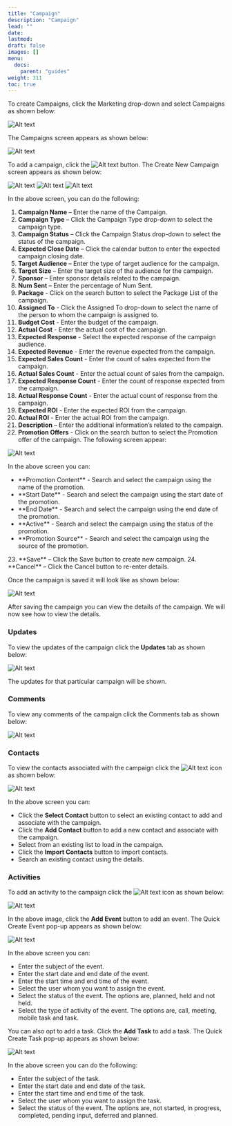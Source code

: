 ```yaml
---
title: "Campaign"
description: "Campaign"
lead: ""
date:
lastmod:
draft: false
images: []
menu:
  docs:
    parent: "guides"
weight: 311
toc: true
---
```


To create Campaigns, click the Marketing drop-down and select Campaigns as shown below:

![Alt text](/images/campaign1.png "Dashboard")

The Campaigns screen appears as shown below:

![Alt text](/images/campaign2.png "Dashboard")

To add a campaign, click the ![Alt text](/images/campaign3.png "Dashboard") button. The Create New Campaign screen appears as shown below:

![Alt text](/images/campaign4.png "Dashboard")
![Alt text](/images/campaign5.png "Dashboard")
![Alt text](/images/campaign6.png "Dashboard")

In the above screen, you can do the following:

1.	**Campaign Name** – Enter the name of the Campaign.
2.	**Campaign Type** – Click the Campaign Type drop-down to select the campaign type.
3.	**Campaign Status** – Click the Campaign Status drop-down to select the status of the campaign.
4.	**Expected Close Date** – Click the calendar button to enter the expected campaign closing date.
5.	**Target Audience** – Enter the type of target audience for the campaign.
6.	**Target Size** – Enter the target size of the audience for the campaign.
7.	**Sponsor** – Enter sponsor details related to the campaign.
8.	**Num Sent** – Enter the percentage of Num Sent.
9.	**Package** - Click on the search button to select the Package List of the campaign.
10.	**Assigned To** - Click the Assigned To drop-down to select the name of the person to whom the campaign is assigned to.
11. **Budget Cost** - Enter the budget of the campaign.
12. **Actual Cost** - Enter the actual cost of the campaign.
13. **Expected Response** - Select the expected response of the campaign audience.
14. **Expected Revenue** - Enter the revenue expected from the campaign.
15. **Expected Sales Count** - Enter the count of sales expected from the campaign.
16. **Actual Sales Count** - Enter the actual count of sales from the campaign.
17. **Expected Response Count** -  Enter the count of response expected from the campaign.
18. **Actual Response Count** - Enter the actual count of response from the campaign.
19. **Expected ROI** - Enter the expected ROI from the campaign.
20. **Actual ROI** - Enter the actual ROI from the campaign.
21. **Description** – Enter the additional information’s related to the campaign.
22. **Promotion Offers** - Click on the search button to select the Promotion offer of the campaign. The following screen appear:

![Alt text](/images/campaign7.png "Dashboard")

In the above screen you can:
<ul>
    <li> **Promotion Content** - Search and select the campaign using the name of the promotion.</li>
    <li> **Start Date** - Search and select the campaign using the start date of the promotion.</li>
    <li> **End Date** - Search and select the campaign using the end date of the promotion.</li>
    <li> **Active** - Search and select the campaign using the status of the promotion.</li>
    <li> **Promotion Source** - Search and select the campaign using the source of the promotion.</li>
</ul>
23. **Save** – Click the Save button to create new campaign.
24.	**Cancel** – Click the Cancel button to re-enter details.

Once the campaign is saved it will look like as shown below:

![Alt text](/images/campaign8.png "Dashboard")

After saving the campaign you can view the details of the campaign. We will now see how to view the details.

### Updates

To view the updates of the campaign click the **Updates** tab as shown below:

![Alt text](/images/campaign9.png)

The updates for that particular campaign will be shown.

### Comments

To view any comments of the campaign click the Comments tab as shown below:

![Alt text](/images/campaign10.png)

### Contacts

To view the contacts associated with the campaign click the ![Alt text](/images/campaign11.png) icon as shown below:

![Alt text](/images/campaign12.png)

In the above screen you can:

* Click the **Select Contact** button to select an existing contact to add and associate with the campaign.
* Click the **Add Contact** button to add a new contact and associate with the campaign.
* Select from an existing list to load in the campaign.
* Click the **Import Contacts** button to import contacts.
* Search an existing contact using the details.

### Activities

To add an activity to the campaign click the ![Alt text](/images/campaign13.png) icon as shown below:

![Alt text](/images/campaign14.png)

In the above image, click the **Add Event** button to add an event. The Quick Create Event pop-up appears as shown below:

![Alt text](/images/campaign15.png)

In the above screen you can:

* Enter the subject of the event.
* Enter the start date and end date of the event.
* Enter the start time and end time of the event.
* Select the user whom you want to assign the event.
* Select the status of the event. The options are, planned, held and not held.
* Select the type of activity of the event. The options are, call, meeting, mobile task and task.

You can also opt to add a task. Click the **Add Task** to add a task. The Quick Create Task pop-up appears as shown below:

![Alt text](/images/campaign16.png)

In the above screen you can do the following:

* Enter the subject of the task.
* Enter the start date and end date of the task.
* Enter the start time and end time of the task.
* Select the user whom you want to assign the task.
* Select the status of the event. The options are, not started, in progress, completed,  pending input, deferred and planned.
